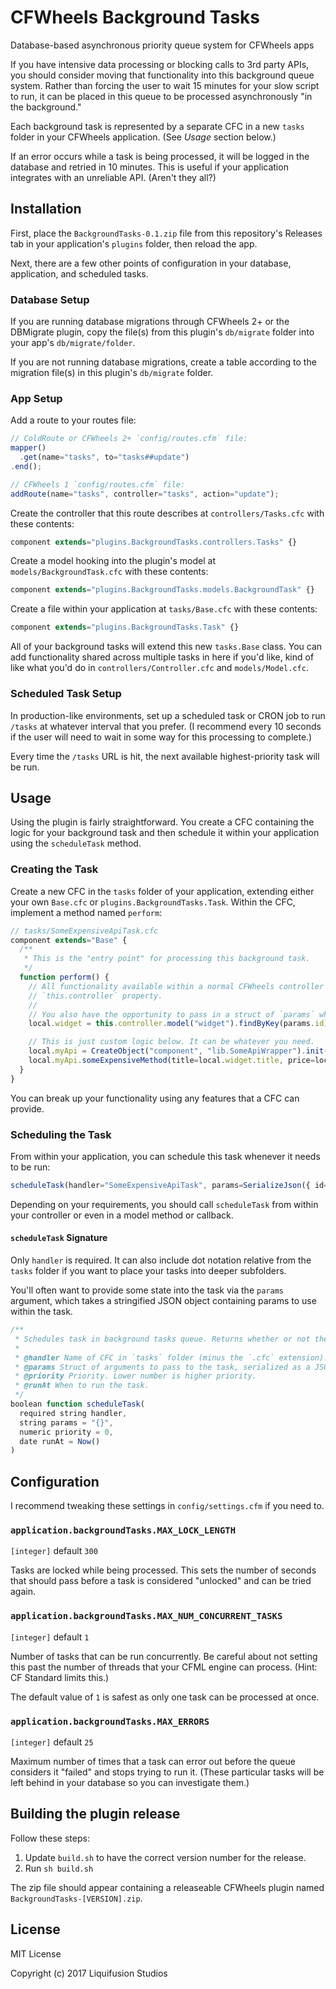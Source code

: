 # CFWheels Background Tasks

Database-based asynchronous priority queue system for CFWheels apps

If you have intensive data processing or blocking calls to 3rd party APIs, you should consider moving that
functionality into this background queue system. Rather than forcing the user to wait 15 minutes for your
slow script to run, it can be placed in this queue to be processed asynchronously "in the background."

Each background task is represented by a separate CFC in a new `tasks` folder in your CFWheels application.
(See _Usage_ section below.)

If an error occurs while a task is being processed, it will be logged in the database and retried in 10
minutes. This is useful if your application integrates with an unreliable API. (Aren't they all?)

## Installation

First, place the `BackgroundTasks-0.1.zip` file from this repository's Releases tab in your application's
`plugins` folder, then reload the app.

Next, there are a few other points of configuration in your database, application, and scheduled tasks.

### Database Setup

If you are running database migrations through CFWheels 2+ or the DBMigrate plugin, copy the file(s) from this
plugin's `db/migrate` folder into your app's `db/migrate/folder`.

If you are not running database migrations, create a table according to the migration file(s) in this plugin's
`db/migrate` folder.

### App Setup

Add a route to your routes file:

```javascript
// ColdRoute or CFWheels 2+ `config/routes.cfm` file:
mapper()
  .get(name="tasks", to="tasks##update")
.end();

// CFWheels 1 `config/routes.cfm` file:
addRoute(name="tasks", controller="tasks", action="update");
```

Create the controller that this route describes at `controllers/Tasks.cfc` with these contents:

```javascript
component extends="plugins.BackgroundTasks.controllers.Tasks" {}
```

Create a model hooking into the plugin's model at `models/BackgroundTask.cfc` with these contents:

```javascript
component extends="plugins.BackgroundTasks.models.BackgroundTask" {}
```

Create a file within your application at `tasks/Base.cfc` with these contents:

```javascript
component extends="plugins.BackgroundTasks.Task" {}
```

All of your background tasks will extend this new `tasks.Base` class. You can add functionality shared across
multiple tasks in here if you'd like, kind of like what you'd do in `controllers/Controller.cfc` and
`models/Model.cfc`.

### Scheduled Task Setup

In production-like environments, set up a scheduled task or CRON job to run `/tasks` at whatever interval that
you prefer. (I recommend every 10 seconds if the user will need to wait in some way for this processing to
complete.)

Every time the `/tasks` URL is hit, the next available highest-priority task will be run.

## Usage

Using the plugin is fairly straightforward. You create a CFC containing the logic for your background task
and then schedule it within your application using the `scheduleTask` method.

### Creating the Task

Create a new CFC in the `tasks` folder of your application, extending either your own `Base.cfc` or
`plugins.BackgroundTasks.Task`. Within the CFC, implement a method named `perform`:

```javascript
// tasks/SomeExpensiveApiTask.cfc
component extends="Base" {
  /**
   * This is the "entry point" for processing this background task.
   */
  function perform() {
    // All functionality available within a normal CFWheels controller is available from the
    // `this.controller` property.
    //
    // You also have the opportunity to pass in a struct of `params` when you schedule this task.
    local.widget = this.controller.model("widget").findByKey(params.id);

    // This is just custom logic below. It can be whatever you need.
    local.myApi = CreateObject("component", "lib.SomeApiWrapper").init(application.SOME_API_KEY);
    local.myApi.someExpensiveMethod(title=local.widget.title, price=local.widget.price);
  }
}
```

You can break up your functionality using any features that a CFC can provide.

### Scheduling the Task

From within your application, you can schedule this task whenever it needs to be run:

```javascript
scheduleTask(handler="SomeExpensiveApiTask", params=SerializeJson({ id=widget.key() }));
```

Depending on your requirements, you should call `scheduleTask` from within your controller or even in a
model method or callback.

#### `scheduleTask` Signature

Only `handler` is required. It can also include dot notation relative from the `tasks` folder if you want to
place your tasks into deeper subfolders.

You'll often want to provide some state into the task via the `params` argument, which takes a stringified
JSON object containing params to use within the task.

```javascript
/**
 * Schedules task in background tasks queue. Returns whether or not the task was scheduled successfully.
 *
 * @handler Name of CFC in `tasks` folder (minus the `.cfc` extension).
 * @params Struct of arguments to pass to the task, serialized as a JSON object string.
 * @priority Priority. Lower number is higher priority.
 * @runAt When to run the task.
 */
boolean function scheduleTask(
  required string handler,
  string params = "{}",
  numeric priority = 0,
  date runAt = Now()
)
```

## Configuration

I recommend tweaking these settings in `config/settings.cfm` if you need to.

### `application.backgroundTasks.MAX_LOCK_LENGTH`

`[integer]` default `300`

Tasks are locked while being processed. This sets the number of seconds that should pass before a task
is considered "unlocked" and can be tried again.

### `application.backgroundTasks.MAX_NUM_CONCURRENT_TASKS`

`[integer]` default `1`

Number of tasks that can be run concurrently. Be careful about not setting this past the number of
threads that your CFML engine can process. (Hint: CF Standard limits this.)

The default value of `1` is safest as only one task can be processed at once.

### `application.backgroundTasks.MAX_ERRORS`

`[integer]` default `25`

Maximum number of times that a task can error out before the queue considers it "failed" and stops
trying to run it. (These particular tasks will be left behind in your database so you can investigate
them.)

## Building the plugin release

Follow these steps:

1.  Update `build.sh` to have the correct version number for the release.
2.  Run `sh build.sh`

The zip file should appear containing a releaseable CFWheels plugin named `BackgroundTasks-[VERSION].zip`.

## License

MIT License

Copyright (c) 2017 Liquifusion Studios
